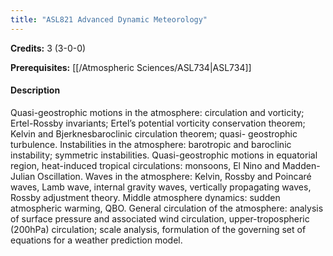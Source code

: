 ```yaml
---
title: "ASL821 Advanced Dynamic Meteorology"
---
```

**Credits:** 3 (3-0-0)

**Prerequisites:** [[/Atmospheric Sciences/ASL734|ASL734]]

#### Description
Quasi-geostrophic motions in the atmosphere: circulation and vorticity; Ertel-Rossby invariants; Ertel’s potential vorticity conservation theorem; Kelvin and Bjerknesbaroclinic circulation theorem; quasi- geostrophic turbulence. Instabilities in the atmosphere: barotropic and baroclinic instability; symmetric instabilities. Quasi-geostrophic motions in equatorial region, heat-induced tropical circulations: monsoons, El Nino and Madden-Julian Oscillation. Waves in the atmosphere: Kelvin, Rossby and Poincaré waves, Lamb wave, internal gravity waves, vertically propagating waves, Rossby adjustment theory. Middle atmosphere dynamics: sudden atmospheric warming, QBO. General circulation of the atmosphere: analysis of surface pressure and associated wind circulation, upper-tropospheric (200hPa) circulation; scale analysis, formulation of the governing set of equations for a weather prediction model.